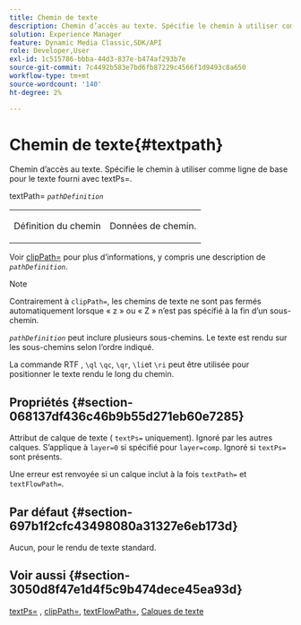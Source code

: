 ```yaml
---
title: Chemin de texte
description: Chemin d’accès au texte. Spécifie le chemin à utiliser comme ligne de base pour le texte fourni avec textPs=.
solution: Experience Manager
feature: Dynamic Media Classic,SDK/API
role: Developer,User
exl-id: 1c515786-bbba-44d3-837e-b474af293b7e
source-git-commit: 7c4492b583e7bd6fb87229c4566f1d9493c8a650
workflow-type: tm+mt
source-wordcount: '140'
ht-degree: 2%

---
```


# Chemin de texte{#textpath}

Chemin d’accès au texte. Spécifie le chemin à utiliser comme ligne de base pour le texte fourni avec textPs=.

textPath= *`pathDefinition`*

<table id="simpletable_74F549E8625B483A9B334B24A7EB6D22"> 
 <tr class="strow"> 
  <td class="stentry"> <p><span class="varname"> Définition du chemin</span> </p> </td> 
  <td class="stentry"> <p>Données de chemin. </p></td> 
 </tr> 
</table>

Voir [clipPath=](../../../../../is-api/http-ref/image-serving-api-ref/c-http-protocol-reference/c-command-reference/r-clippath.md#reference-8139b1b52dc54749b51b109521ddf83d) pour plus d’informations, y compris une description de *`pathDefinition`*.

>[!NOTE]
>
>Contrairement à `clipPath=`, les chemins de texte ne sont pas fermés automatiquement lorsque « z » ou « Z » n’est pas spécifié à la fin d’un sous-chemin.

*`pathDefinition`* peut inclure plusieurs sous-chemins. Le texte est rendu sur les sous-chemins selon l’ordre indiqué.

La commande RTF , `\ql` `\qc`, `\qr`, `\li`et `\ri` peut être utilisée pour positionner le texte rendu le long du chemin.

## Propriétés {#section-068137df436c46b9b55d271eb60e7285}

Attribut de calque de texte ( `textPs=` uniquement). Ignoré par les autres calques. S’applique à `layer=0` si spécifié pour `layer=comp`. Ignoré si `textPs=` sont présents.

Une erreur est renvoyée si un calque inclut à la fois `textPath=` et `textFlowPath=`.

## Par défaut {#section-697b1f2cfc43498080a31327e6eb173d}

Aucun, pour le rendu de texte standard.

## Voir aussi {#section-3050d8f47e1d4f5c9b474dece45ea93d}

[textPs=](../../../../../is-api/http-ref/image-serving-api-ref/c-http-protocol-reference/c-command-reference/r-textps.md#reference-4209a2a6169f44278da2647cfb0cd767) , [clipPath=](../../../../../is-api/http-ref/image-serving-api-ref/c-http-protocol-reference/c-command-reference/r-clippath.md#reference-8139b1b52dc54749b51b109521ddf83d), [textFlowPath=](../../../../../is-api/http-ref/image-serving-api-ref/c-http-protocol-reference/c-command-reference/r-textflowpath.md#reference-0b8d9493d71342f0b6a64a6d221584ef), [Calques de texte](../../../../../is-api/http-ref/image-serving-api-ref/c-http-protocol-reference/c-text-formatting/r-text-layers.md#reference-47e78cfb18134db5ab09e17af14a6a8f)
